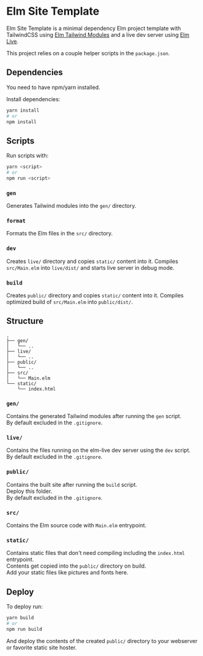 # Elm Site Template

Elm Site Template is a minimal dependency Elm project template with TailwindCSS using [Elm Tailwind Modules](https://github.com/matheus23/elm-tailwind-modules) and a live dev server using [Elm Live](https://github.com/wking-io/elm-live).

This project relies on a couple helper scripts in the `package.json`.

## Dependencies

You need to have npm/yarn installed.

Install dependencies:

```sh
yarn install
# or
npm install
```

## Scripts

Run scripts with:

```sh
yarn <script>
# or
npm run <script>
```

### `gen`

Generates Tailwind modules into the `gen/` directory.

### `format`

Formats the Elm files in the `src/` directory.

### `dev`

Creates `live/` directory and copies `static/` content into it. Compiles `src/Main.elm` into `live/dist/` and starts live server in debug mode.

### `build`

Creates `public/` directory and copies `static/` content into it. Compiles optimized build of `src/Main.elm` into `public/dist/`.

## Structure

```
.
├── gen/
│   └── ..
├── live/
│   └── ..
├── public/
│   └── ..
├── src/
│   └── Main.elm
└── static/
    └── index.html
```

### `gen/`

Contains the generated Tailwind modules after running the `gen` script.\
By default excluded in the `.gitignore`.

### `live/`

Contains the files running on the elm-live dev server using the `dev` script.\
By default excluded in the `.gitignore`.

### `public/`

Contains the built site after running the `build` script.\
Deploy this folder.\
By default excluded in the `.gitignore`.

### `src/`

Contains the Elm source code with `Main.elm` entrypoint.

### `static/`

Contains static files that don't need compiling including the `index.html` entrypoint.\
Contents get copied into the `public/` directory on build.\
Add your static files like pictures and fonts here.

## Deploy

To deploy run:

```sh
yarn build
# or
npm run build
```

And deploy the contents of the created `public/` directory to your webserver or favorite static site hoster.